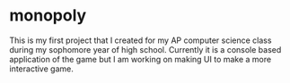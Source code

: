 # monopoly
This is my first project that I created for my AP computer science class during my sophomore year of high school. Currently it is a console based application of the game but I am working on making UI to make a more interactive game. 
